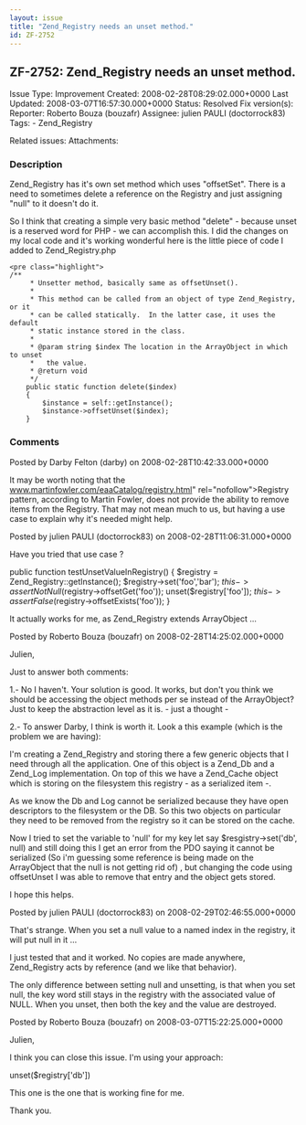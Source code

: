 ```yaml
---
layout: issue
title: "Zend_Registry needs an unset method."
id: ZF-2752
---
```


ZF-2752: Zend\_Registry needs an unset method.
----------------------------------------------

 Issue Type: Improvement Created: 2008-02-28T08:29:02.000+0000 Last Updated: 2008-03-07T16:57:30.000+0000 Status: Resolved Fix version(s): 
 Reporter:  Roberto Bouza (bouzafr)  Assignee:  julien PAULI (doctorrock83)  Tags: - Zend\_Registry
 
 Related issues: 
 Attachments: 
### Description

Zend\_Registry has it's own set method which uses "offsetSet". There is a need to sometimes delete a reference on the Registry and just assigning "null" to it doesn't do it.

So I think that creating a simple very basic method "delete" - because unset is a reserved word for PHP - we can accomplish this. I did the changes on my local code and it's working wonderful here is the little piece of code I added to Zend\_Registry.php

 
    <pre class="highlight">
    /**
         * Unsetter method, basically same as offsetUnset().
         *
         * This method can be called from an object of type Zend_Registry, or it
         * can be called statically.  In the latter case, it uses the default
         * static instance stored in the class.
         *
         * @param string $index The location in the ArrayObject in which to unset
         *   the value.
         * @return void
         */
        public static function delete($index)
        {
            $instance = self::getInstance();
            $instance->offsetUnset($index);
        }


 

 

### Comments

Posted by Darby Felton (darby) on 2008-02-28T10:42:33.000+0000

It may be worth noting that the <a href="">www.martinfowler.com/eaaCatalog/registry.html</a>" rel="nofollow">Registry pattern, according to Martin Fowler, does not provide the ability to remove items from the Registry. That may not mean much to us, but having a use case to explain why it's needed might help.

 

 

Posted by julien PAULI (doctorrock83) on 2008-02-28T11:06:31.000+0000

Have you tried that use case ?

public function testUnsetValueInRegistry() { $registry = Zend\_Registry::getInstance(); $registry->set('foo','bar'); $this->assertNotNull($registry->offsetGet('foo')); unset($registry['foo']); $this->assertFalse($registry->offsetExists('foo')); }

It actually works for me, as Zend\_Registry extends ArrayObject ...

 

 

Posted by Roberto Bouza (bouzafr) on 2008-02-28T14:25:02.000+0000

Julien,

Just to answer both comments:

1.- No I haven't. Your solution is good. It works, but don't you think we should be accessing the object methods per se instead of the ArrayObject? Just to keep the abstraction level as it is. - just a thought -

2.- To answer Darby, I think is worth it. Look a this example (which is the problem we are having):

I'm creating a Zend\_Registry and storing there a few generic objects that I need through all the application. One of this object is a Zend\_Db and a Zend\_Log implementation. On top of this we have a Zend\_Cache object which is storing on the filesystem this registry - as a serialized item -.

As we know the Db and Log cannot be serialized because they have open descriptors to the filesystem or the DB. So this two objects on particular they need to be removed from the registry so it can be stored on the cache.

Now I tried to set the variable to 'null' for my key let say $resgistry->set('db', null) and still doing this I get an error from the PDO saying it cannot be serialized (So i'm guessing some reference is being made on the ArrayObject that the null is not getting rid of) , but changing the code using offsetUnset I was able to remove that entry and the object gets stored.

I hope this helps.

 

 

Posted by julien PAULI (doctorrock83) on 2008-02-29T02:46:55.000+0000

That's strange. When you set a null value to a named index in the registry, it will put null in it ...

I just tested that and it worked. No copies are made anywhere, Zend\_Registry acts by reference (and we like that behavior).

The only difference between setting null and unsetting, is that when you set null, the key word still stays in the registry with the associated value of NULL. When you unset, then both the key and the value are destroyed.

 

 

Posted by Roberto Bouza (bouzafr) on 2008-03-07T15:22:25.000+0000

Julien,

I think you can close this issue. I'm using your approach:

unset($registry['db'])

This one is the one that is working fine for me.

Thank you.

 

 